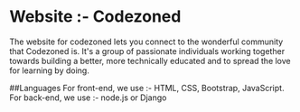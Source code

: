 # Website :- Codezoned
  The website for codezoned lets you connect to the wonderful community that Codezoned is. It's a group of passionate individuals working together towards building a better, more technically educated and to spread the love for learning by doing.
 
##Languages
For front-end, we use :- HTML, CSS, Bootstrap, JavaScript.
For back-end, we use :- node.js or Django
